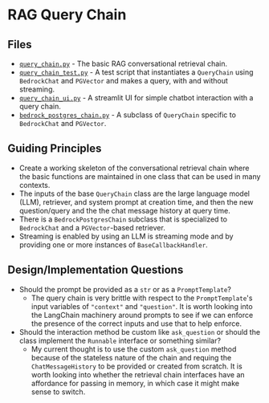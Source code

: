 # RAG Query Chain

## Files

- [`query_chain.py`](query_chain.py) - The basic RAG conversational retrieval chain.
- [`query_chain_test.py`](query_chain_test.py) - A test script that instantiates
  a `QueryChain` using `BedrockChat` and `PGVector` and makes a query, with and
  without streaming.
- [`query_chain_ui.py`](query_chain_ui.py) - A streamlit UI for simple chatbot
  interaction with a query chain.
- [`bedrock_postgres_chain.py`](bedrock_postgres_chain.py) - A subclass of
  `QueryChain` specific to `BedrockChat` and `PGVector`.

## Guiding Principles

- Create a working skeleton of the conversational retrieval
  chain where the basic functions are maintained in one class
  that can be used in many contexts.
- The inputs of the base `QueryChain` class are the large
  language model (LLM), retriever, and system prompt at
  creation time, and then the new question/query and the
  the chat message history at query time.
- There is a `BedrockPostgresChain` subclass that is specialized
  to `BedrockChat` and a `PGVector`-based retriever.
- Streaming is enabled by using an LLM is streaming mode and
  by providing one or more instances of `BaseCallbackHandler`.

## Design/Implementation Questions

- Should the prompt be provided as a `str` or as a `PromptTemplate`?
  - The query chain is very brittle with respect to the `PromptTemplate`'s 
    input variables of `"context"` and `"question"`. It is worth looking into
    the LangChain machinery around prompts to see if we can enforce the
    presence of the correct inputs and use that to help enforce.
- Should the interaction method be custom like `ask_question` or should
  the class implement the `Runnable` interface or something similar?
  - My current thought is to use the custom `ask_question` method because
    of the stateless nature of the chain and requing the `ChatMessageHistory`
    to be provided or created from scratch. It is worth looking into
    whether the retrieval chain interfaces have an affordance for passing
    in memory, in which case it might make sense to switch.
